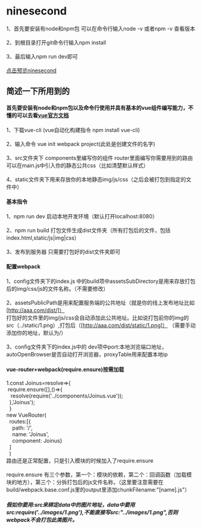 # ninesecond
1、首先要安装有node和npm包 可以在命令行输入node -v 或者npm -v 查看版本<br> 
<br>
2、到根目录打开git命令行输入npm install <br>
<br>
3、最后输入npm run dev即可 <br>
<br>
[点击预览ninesecond](http://sansanchen.github.io/ninesecond/ninesecond/dist/)


## 简述一下所用到的
#### 首先要安装有node和npm包以及命令行使用并具有基本的vue组件编写能力，不懂的可以去看[vue官方文档](https://cn.vuejs.org/)
1、下载vue-cli (vue自动化构建指令 npm install vue-cli) <br>
<br>
2、输入命令 vue init webpack project(此处是创建文件的名字) <br>
<br>
3、src文件夹下 components里编写你的组件 router里面编写你需要用到的路由 可以在main.js中引入你的静态公共css（比如清楚默认样式）<br>
<br>
4、static文件夹下用来存放你的本地静态img/js/css（之后会被打包到指定的文件中）

#### 基本指令
1、npm run dev 启动本地开发环境（默认打开localhost:8080）<br>
<br>
2、npm run build 打包文件生成dist文件夹（所有打包后的文件，包括index.html,static/js|img|css）<br>
<br>
3、发布到服务器 只需要打包好的dist文件夹即可<br>

#### 配置webpack 
1、config文件夹下的index.js 中的build项中assetsSubDirectory是用来存放打包后的img/css/js的文件名称。（不需要修改）<br>
<br>
2、assetsPublicPath是用来配置服务端的公共地址（就是你的线上发布地址比如[http://aaa.com/dist/]）  <br>
打包好的文件里的img/js/css会自动添加此公共地址。比如说打包前你的img的src（../static/1.png）,打包后（[http://aaa.com/dist/static/1.png]）
（需要手动添加你的地址，默认为/）<br>
<br>
3、config文件夹下的index.js中的 dev项中port:本地浏览端口地址，autoOpenBrowser是否自动打开浏览器，proxyTable用来配置本地ip<br>

#### vue-router+webpack(require.ensure)按需加载
1.const Joinus=resolve=>{ <br> 
	&nbsp;require.ensure([],()=>{ <br>
		&nbsp;&nbsp;&nbsp;resolve(require('../components/Joinus.vue'));<br>
	&nbsp;&nbsp;},'Joinus');<br>
&nbsp;&nbsp;}<br>
new VueRouter(<br>
  &nbsp;&nbsp;routes:[{<br>
    &nbsp;&nbsp;&nbsp;&nbsp;path: '/',<br>
    &nbsp;&nbsp;&nbsp;&nbsp;name: 'Joinus',<br>
    &nbsp;&nbsp;&nbsp;&nbsp;component: Joinus}<br>
  &nbsp;&nbsp;]<br>
&nbsp;&nbsp;)<br>
路由还是正常配置，只是引入模块的时候加入了require.ensure <br>
<br>
require.ensure 有三个参数，第一个：模块的依赖，第二个：回调函数（加载模块的地方），第三个：分拆打包后的js文件名称，（这里要注意需要在build/webpack.base.conf.js里的output里添加chunkFilename:"[name].js"）

##### 假如你要用:src来绑定data中的图片地址，data中要用src:require('../images/1.png'),不能直接写src:"../images/1.png",否则webpack不会打包此类图片。
